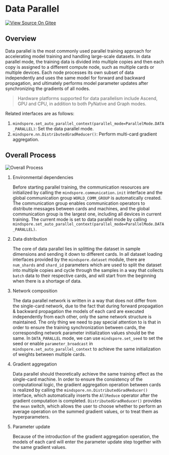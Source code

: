 # Data Parallel

[![View Source On Gitee](https://mindspore-website.obs.cn-north-4.myhuaweicloud.com/website-images/master/resource/_static/logo_source_en.svg)](https://gitee.com/mindspore/docs/blob/master/docs/mindspore/source_en/model_train/parallel/data_parallel.md)

## Overview

Data parallel is the most commonly used parallel training approach for accelerating model training and handling large-scale datasets. In data parallel mode, the training data is divided into multiple copies and then each copy is assigned to a different compute node, such as multiple cards or multiple devices. Each node processes its own subset of data independently and uses the same model for forward and backward propagation, and ultimately performs model parameter updates after synchronizing the gradients of all nodes.

> Hardware platforms supported for data parallelism include Ascend, GPU and CPU, in addition to both PyNative and Graph modes.

Related interfaces are as follows:

1. `mindspore.set_auto_parallel_context(parallel_mode=ParallelMode.DATA_PARALLEL)`: Set the data parallel mode.
2. `mindspore.nn.DistributedGradReducer()`: Perform multi-card gradient aggregation.

## Overall Process

![Overall Process](https://mindspore-website.obs.cn-north-4.myhuaweicloud.com/website-images/master/docs/mindspore/source_zh_cn/design/images/data_parallel.png)

1. Environmental dependencies

    Before starting parallel training, the communication resources are initialized by calling the `mindspore.communication.init` interface and the global communication group `WORLD_COMM_GROUP` is automatically created. The communication group enables communication operators to distribute messages between cards and machines, and the global communication group is the largest one, including all devices in current training. The current mode is set to data parallel mode by calling `mindspore.set_auto_parallel_context(parallel_mode=ParallelMode.DATA_PARALLEL)`.

2. Data distribution

    The core of data parallel lies in splitting the dataset in sample dimensions and sending it down to different cards. In all dataset loading interfaces provided by the `mindspore.dataset` module, there are `num_shards` and `shard_id` parameters which are used to split the dataset into multiple copies and cycle through the samples in a way that collects `batch` data to their respective cards, and will start from the beginning when there is a shortage of data.

3. Network composition

    The data parallel network is written in a way that does not differ from the single-card network, due to the fact that during forward propagation & backward propagation the models of each card are executed independently from each other, only the same network structure is maintained. The only thing we need to pay special attention to is that in order to ensure the training synchronization between cards, the corresponding network parameter initialization values should be the same. In `DATA_PARALLEL` mode, we can use `mindspore.set_seed` to set the seed or enable `parameter_broadcast` in `mindspore.set_auto_parallel_context` to achieve the same initialization of weights between multiple cards.

4. Gradient aggregation

    Data parallel should theoretically achieve the same training effect as the single-card machine. In order to ensure the consistency of the computational logic, the gradient aggregation operation between cards is realized by calling the `mindspore.nn.DistributedGradReducer()` interface, which automatically inserts the `AllReduce` operator after the gradient computation is completed. `DistributedGradReducer()` provides the `mean` switch, which allows the user to choose whether to perform an average operation on the summed gradient values, or to treat them as hyperparameters.

5. Parameter update

    Because of the introduction of the gradient aggregation operation, the models of each card will enter the parameter update step together with the same gradient values.
